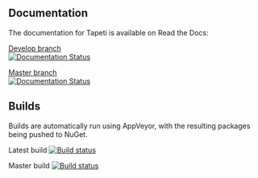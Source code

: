 ## Documentation
The documentation for Tapeti is available on Read the Docs:

[Develop branch](http://tapeti.readthedocs.io/en/latest/)<br />
[![Documentation Status](https://readthedocs.org/projects/tapeti/badge/?version=latest)](http://tapeti.readthedocs.io/en/latest/?badge=latest)

[Master branch](http://tapeti.readthedocs.io/en/stable/)<br />
[![Documentation Status](https://readthedocs.org/projects/tapeti/badge/?version=stable)](http://tapeti.readthedocs.io/en/stable/?badge=stable)


## Builds
Builds are automatically run using AppVeyor, with the resulting packages being pushed to NuGet.


Latest build
[![Build status](https://ci.appveyor.com/api/projects/status/cyuo0vm7admy0d9x?svg=true)](https://ci.appveyor.com/project/MvRens/tapeti)

Master build
[![Build status](https://ci.appveyor.com/api/projects/status/cyuo0vm7admy0d9x/branch/master?svg=true)](https://ci.appveyor.com/project/MvRens/tapeti/branch/master)
